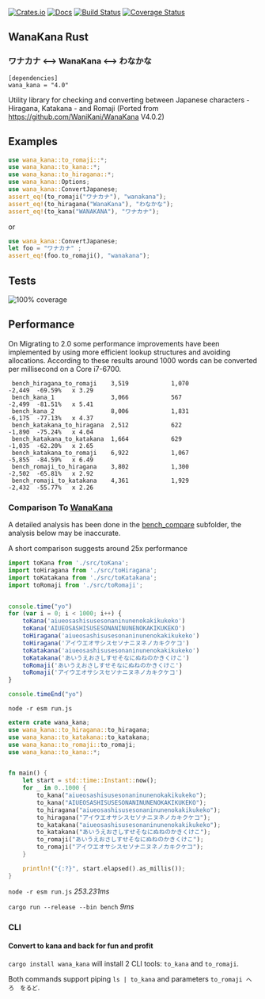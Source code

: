  [![Crates.io](https://img.shields.io/crates/v/wana_kana.svg)](https://crates.io/crates/wana_kana)
 [![Docs](https://docs.rs/wana_kana/badge.svg)](https://docs.rs/crate/wana_kana/)
 [![Build Status](https://travis-ci.org/PSeitz/wana_kana_rust.svg?branch=master)](https://travis-ci.org/PSeitz/wana_kana_rust)
 [![Coverage Status](https://coveralls.io/repos/github/PSeitz/wana_kana_rust/badge.svg?branch=master)](https://coveralls.io/github/PSeitz/wana_kana_rust?branch=master)

 ## WanaKana Rust
 ### ワナカナ <--> WanaKana <--> わなかな
```toml,ignore
[dependencies]
wana_kana = "4.0"
```


 Utility library for checking and converting between Japanese characters - Hiragana, Katakana - and Romaji (Ported from https://github.com/WaniKani/WanaKana V4.0.2)
 ## Examples
 ```rust
 use wana_kana::to_romaji::*;
 use wana_kana::to_kana::*;
 use wana_kana::to_hiragana::*;
 use wana_kana::Options;
 use wana_kana::ConvertJapanese;
 assert_eq!(to_romaji("ワナカナ"), "wanakana");
 assert_eq!(to_hiragana("WanaKana"), "わなかな");
 assert_eq!(to_kana("WANAKANA"), "ワナカナ");
 ```

 or 
 
 ```rust
 use wana_kana::ConvertJapanese;
 let foo = "ワナカナ" ;
 assert_eq!(foo.to_romaji(), "wanakana");
 ```

## Tests

![100% coverage](https://raw.githubusercontent.com/PSeitz/wana_kana_rust/master/coverage_good.png)

## Performance
On Migrating to 2.0 some performance improvements have been implemented by using more efficient lookup structures and avoiding allocations. 
According to these results around 1000 words can be converted per millisecond on a Core i7-6700.

```
 bench_hiragana_to_romaji    3,519            1,070              -2,449  -69.59%   x 3.29
 bench_kana_1                3,066            567                -2,499  -81.51%   x 5.41
 bench_kana_2                8,006            1,831              -6,175  -77.13%   x 4.37
 bench_katakana_to_hiragana  2,512            622                -1,890  -75.24%   x 4.04
 bench_katakana_to_katakana  1,664            629                -1,035  -62.20%   x 2.65
 bench_katakana_to_romaji    6,922            1,067              -5,855  -84.59%   x 6.49
 bench_romaji_to_hiragana    3,802            1,300              -2,502  -65.81%   x 2.92
 bench_romaji_to_katakana    4,361            1,929              -2,432  -55.77%   x 2.26
```

### Comparison To [WanaKana](https://github.com/WaniKani/WanaKana)

A detailed analysis has been done in the [bench_compare](bench_compare/README.md) subfolder, the analysis below may be inaccurate.

A short comparison suggests around 25x performance

```javascript
import toKana from './src/toKana';
import toHiragana from './src/toHiragana';
import toKatakana from './src/toKatakana';
import toRomaji from './src/toRomaji';


console.time("yo")
for (var i = 0; i < 1000; i++) {
    toKana('aiueosashisusesonaninunenokakikukeko')
    toKana('AIUEOSASHISUSESONANINUNENOKAKIKUKEKO')
    toHiragana('aiueosashisusesonaninunenokakikukeko')
    toHiragana('アイウエオサシスセソナニヌネノカキクケコ')
    toKatakana('aiueosashisusesonaninunenokakikukeko')
    toKatakana('あいうえおさしすせそなにぬねのかきくけこ')
    toRomaji('あいうえおさしすせそなにぬねのかきくけこ')
    toRomaji('アイウエオサシスセソナニヌネノカキクケコ')
}

console.timeEnd("yo")
```
`node -r esm run.js`

```rust
extern crate wana_kana;
use wana_kana::to_hiragana::to_hiragana;
use wana_kana::to_katakana::to_katakana;
use wana_kana::to_romaji::to_romaji;
use wana_kana::to_kana::*;


fn main() {
    let start = std::time::Instant::now();
    for _ in 0..1000 {
        to_kana("aiueosashisusesonaninunenokakikukeko");
        to_kana("AIUEOSASHISUSESONANINUNENOKAKIKUKEKO");
        to_hiragana("aiueosashisusesonaninunenokakikukeko");
        to_hiragana("アイウエオサシスセソナニヌネノカキクケコ");
        to_katakana("aiueosashisusesonaninunenokakikukeko");
        to_katakana("あいうえおさしすせそなにぬねのかきくけこ");
        to_romaji("あいうえおさしすせそなにぬねのかきくけこ");
        to_romaji("アイウエオサシスセソナニヌネノカキクケコ");
    }

    println!("{:?}", start.elapsed().as_millis());
}

```

`node -r esm run.js`  *253.231ms*

`cargo run --release --bin bench`  *9ms*


### CLI
#### Convert to kana and back for fun and profit
`cargo install wana_kana` will install 2 CLI tools: `to_kana` and `to_romaji`.

Both commands support piping `ls | to_kana` and parameters `to_romaji へろ　をるど`.
